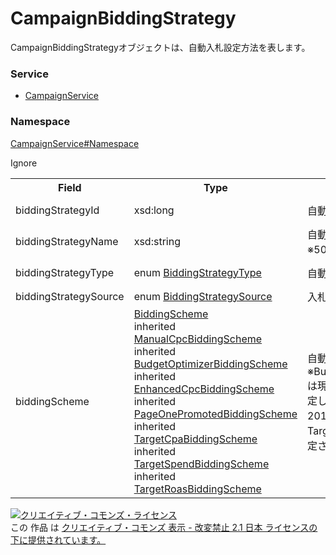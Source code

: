 # CampaignBiddingStrategy
CampaignBiddingStrategyオブジェクトは、自動入札設定方法を表します。<br>

### Service
+ [CampaignService](../../services/CampaignService.md)

### Namespace
[CampaignService#Namespace](../../services/CampaignService.md#namespace)

<table>
 <tr>
  <th>Field</th>
  <th>Type</th>
  <th>Description</th>
  <th>response</th>
  <th>get</th>
  <th>add</th>
  <th>set</th>
  <th>remove</th>
 </tr>
 <tr>
  <td>biddingStrategyId</td>
  <td>xsd:long</td>
  <td> 自動入札IDです。</td>
  <td>yes</td>
  <td>-</td>
  <td>Optional</td>
  <td>Optional<br><i>Updatable</i></td>
  <td>Ignore</td>
 </tr>
 <tr>
  <td>biddingStrategyName</td>
  <td>xsd:string</td>
  <td>自動入札名です。<br>※50文字以内になります。</td>
  <td>yes</td>
  <td>-</td>
  <td>Ignore</td>
  <td>Ignore</td>
  <td>Ignore</td>
 </tr>
 <tr>
  <td>biddingStrategyType</td>
  <td>enum <a href="BiddingStrategyType.md">BiddingStrategyType</a></td>
  <td>自動入札タイプです。</td>
  <td>yes</td>
  <td>-</td>
  <td>Optional</td>
  <td>Optional<br><i>Updatable</i></td>
  <td>Ignore</td>
 </tr>
 <tr>
  <td>biddingStrategySource</td>
  <td>enum <a href="BiddingStrategySource.md">BiddingStrategySource</a></td>
  <td>入札ソースです。</td>
  <td>yes</td>
  <td>-</td>
  <td>Ignore</td>
  <td>Ignore</td
  <td>Ignore</td>
 </tr>
 <tr>
  <td>biddingScheme</td>
  <td><a href="BiddingScheme.md">BiddingScheme</a><br> inherited <a href="ManualCpcBiddingScheme.md">ManualCpcBiddingScheme</a><br> inherited <a href="BudgetOptimizerBiddingScheme.md">BudgetOptimizerBiddingScheme </a><br> inherited <a href="EnhancedCpcBiddingScheme.md">EnhancedCpcBiddingScheme</a><br> inherited <a href="PageOnePromotedBiddingScheme.md">PageOnePromotedBiddingScheme </a><br> inherited <a href="TargetCpaBiddingScheme.md">TargetCpaBiddingScheme</a><br> inherited <a href="TargetSpendBiddingScheme.md">TargetSpendBiddingScheme</a><br> inherited <a href="TargetRoasBiddingScheme.md">TargetRoasBiddingScheme</a></td>
  <td>自動入札設定の詳細です。<br>※BudgetOptimizerBiddingSchemeは現在設定できません。同項目を設定していたキャンペーンには、2017年4月12日にTargetSpendBiddingSchemeが設定されました。</td>
  <td>yes</td>
  <td>-</td>
  <td>Optional</td>
  <td>Optional</td>
  <td>Ignore</td>
 </tr>
</table>

<a rel="license" href="http://creativecommons.org/licenses/by-nd/2.1/jp/"><img alt="クリエイティブ・コモンズ・ライセンス" style="border-width:0" src="https://i.creativecommons.org/l/by-nd/2.1/jp/88x31.png" /></a><br />この 作品 は <a rel="license" href="http://creativecommons.org/licenses/by-nd/2.1/jp/">クリエイティブ・コモンズ 表示 - 改変禁止 2.1 日本 ライセンスの下に提供されています。</a>
